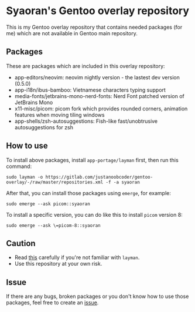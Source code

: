 # Syaoran's Gentoo overlay repository
This is my Gentoo overlay repository that contains needed packages (for me) which are not available in Gentoo main repository.

## Packages
These are packages which are included in this overlay repository:
+ app-editors/neovim: neovim nightly version - the lastest dev version (0.5.0)
+ app-i18n/ibus-bamboo: Vietnamese characters typing support
+ media-fonts/jetbrains-mono-nerd-fonts: Nerd Font patched version of JetBrains Mono
+ x11-misc/picom: picom fork which provides rounded corners, animation features when moving tiling windows
+ app-shells/zsh-autosuggestions: Fish-like fast/unobtrusive autosuggestions for zsh

## How to use
To install above packages, install `app-portage/layman` first, then run this command:
```
sudo layman -o https://gitlab.com/justanoobcoder/gentoo-overlay/-/raw/master/repositories.xml -f -a syaoran
```
After that, you can install those packages using `emerge`, for example:
```
sudo emerge --ask picom::syaoran
```
To install a specific version, you can do like this to install `picom` version 8:
```
sudo emerge --ask \=picom-8::syaoran
```

## Caution
+ Read [this](https://wiki.gentoo.org/wiki/Layman) carefully if you're not familiar with `layman`.
+ Use this repository at your own risk.

## Issue
If there are any bugs, broken packages or you don't know how to use those packages, feel free to create an [issue](https://gitlab.com/justanoobcoder/gentoo-overlay/-/issues/new).
